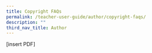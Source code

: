 ```yaml
---
title: Copyright FAQs
permalink: /teacher-user-guide/author/copyright-faqs/
description: ""
third_nav_title: Author
---
```

<p>[insert PDF]</p>
